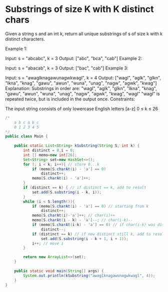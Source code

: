 # Substrings of size K with K distinct chars

Given a string s and an int k, return all unique substrings of s of size k with k distinct characters.

Example 1:

Input: s = "abcabc", k = 3
Output: ["abc", "bca", "cab"]
Example 2:

Input: s = "abacab", k = 3
Output: ["bac", "cab"]
Example 3:

Input: s = "awaglknagawunagwkwagl", k = 4
Output: ["wagl", "aglk", "glkn", "lkna", "knag", "gawu", "awun", "wuna", "unag", "nagw", "agwk", "kwag"]
Explanation: 
Substrings in order are: "wagl", "aglk", "glkn", "lkna", "knag", "gawu", "awun", "wuna", "unag", "nagw", "agwk", "kwag", "wagl" 
"wagl" is repeated twice, but is included in the output once.
Constraints:

The input string consists of only lowercase English letters [a-z]
0 ≤ k ≤ 26

```java
/*
    a b c a b c
    0 1 2 3 4 5
*/
public class Main {
    
    public static List<String> kSubstring(String S, int k) {
        int distinct = 0,i = 0;
        int [] memo=new int[26];
        Set<String> set=new HashSet<>();
        for (; i < k; i++){ // store 0...k
            if (memo[S.charAt(i) - 'a'] == 0)
                distinct++;
            memo[S.charAt(i) - 'a']++;
        }
        if (distinct == k) { // if distinct == k, add to result
            set.add(S.substring(i - k, i));
        }
        while (i < S.length()){ 
            if (memo[S.charAt(i) - 'a'] == 0) // starting from k
                distinct++;
            memo[S.charAt(i)-'a']++; // char(i)++
            memo[S.charAt(i - k) - 'a']--; // char(i-k)--
            if (memo[S.charAt(i-k) - 'a'] == 0) // if char(i-k) was distinct
                distinct--;
            if (distinct == k) // if new distinct still k, add to result
                set.add(S.substring(i - k + 1, i + 1));
            i++; // move i
        }

        return new ArrayList<>(set);
    }
    
    public static void main(String[] args) {
        System.out.println(kSubstring("awaglknagawunagwkwagl", 4));
    }
}
```